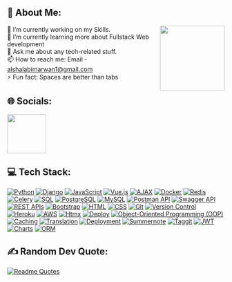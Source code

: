 ## 💫 About Me:
<img src="https://user-images.githubusercontent.com/74038190/229223156-0cbdaba9-3128-4d8e-8719-b6b4cf741b67.gif" width="150" align="right" />


🔭 I’m currently working on my Skills.<br>🌱 I’m currently learning more about Fullstack Web development<br>💬 Ask me about any tech-related stuff.<br>📫 How to reach me: Email - alshalabimarwan1@gmail.com <br>⚡ Fun fact: Spaces are better than tabs 
<br>

## 🌐 Socials:
<a href="https://www.linkedin.com/in/marwan-al-shalabi-794902288/"><img src="https://user-images.githubusercontent.com/74038190/235294012-0a55e343-37ad-4b0f-924f-c8431d9d2483.gif" width="90"></a>
<br>

## 💻 Tech Stack:
[![Python](https://img.shields.io/badge/Python-blue?style=for-the-badge&logo=python&logoColor=white&labelColor=306998)](https://www.python.org/)
[![Django](https://img.shields.io/badge/Django-green?style=for-the-badge&logo=django&logoColor=white&labelColor=092E20)](https://www.djangoproject.com/)
[![JavaScript](https://img.shields.io/badge/JavaScript-F7DF1E?style=for-the-badge&logo=javascript&logoColor=black&labelColor=F7DF1E)](https://developer.mozilla.org/en-US/docs/Web/JavaScript)
[![Vue.js](https://img.shields.io/badge/Vue.js-4FC08D?style=for-the-badge&logo=vue.js&logoColor=white&labelColor=4FC08D)](https://vuejs.org/)
[![AJAX](https://img.shields.io/badge/AJAX-111111?style=for-the-badge&labelColor=111111)](https://developer.mozilla.org/en-US/docs/Web/Guide/AJAX)
[![Docker](https://img.shields.io/badge/Docker-2496ED?style=for-the-badge&logo=docker&logoColor=white&labelColor=2496ED)](https://www.docker.com/)
[![Redis](https://img.shields.io/badge/Redis-DC382D?style=for-the-badge&logo=redis&logoColor=white&labelColor=DC382D)](https://redis.io/)
[![Celery](https://img.shields.io/badge/Celery-37814A?style=for-the-badge&logo=celery&logoColor=white&labelColor=37814A)](http://www.celeryproject.org/)
[![SQL](https://img.shields.io/badge/SQL-4479A1?style=for-the-badge&logo=sqlite&logoColor=white&labelColor=4479A1)](https://www.sqlite.org/)
[![PostgreSQL](https://img.shields.io/badge/PostgreSQL-336791?style=for-the-badge&logo=postgresql&logoColor=white&labelColor=336791)](https://www.postgresql.org/)
[![MySQL](https://img.shields.io/badge/MySQL-4479A1?style=for-the-badge&logo=mysql&logoColor=white&labelColor=4479A1)](https://www.mysql.com/)
[![Postman API](https://img.shields.io/badge/Postman%20API-FF6C37?style=for-the-badge&logo=postman&logoColor=white&labelColor=FF6C37)](https://www.postman.com/)
[![Swagger API](https://img.shields.io/badge/Swagger%20API-85EA2D?style=for-the-badge&logo=swagger&logoColor=black&labelColor=85EA2D)](https://swagger.io/)
[![REST APIs](https://img.shields.io/badge/REST%20APIs-111111?style=for-the-badge&logo=api&labelColor=111111)](https://restfulapi.net/)
[![Bootstrap](https://img.shields.io/badge/Bootstrap-563D7C?style=for-the-badge&logo=bootstrap&logoColor=white&labelColor=563D7C)](https://getbootstrap.com/)
[![HTML](https://img.shields.io/badge/HTML5-E34F26?style=for-the-badge&logo=html5&logoColor=white&labelColor=E34F26)](https://developer.mozilla.org/en-US/docs/Web/HTML)
[![CSS](https://img.shields.io/badge/CSS3-1572B6?style=for-the-badge&logo=css3&logoColor=white&labelColor=1572B6)](https://developer.mozilla.org/en-US/docs/Web/CSS)
[![Git](https://img.shields.io/badge/Git-F05032?style=for-the-badge&logo=git&logoColor=white&labelColor=000000)](https://git-scm.com/)
[![Version Control](https://img.shields.io/badge/Version%20Control-111111?style=for-the-badge&logo=git&logoColor=F05032&labelColor=111111)](https://git-scm.com/)
[![Heroku](https://img.shields.io/badge/Heroku-430098?style=for-the-badge&logo=heroku&logoColor=white&labelColor=430098)](https://www.heroku.com/)
[![AWS](https://img.shields.io/badge/AWS-232F3E?style=for-the-badge&logo=amazon-aws&logoColor=white&labelColor=232F3E)](https://aws.amazon.com/)
[![Htmx](https://img.shields.io/badge/Htmx-FF4700?style=for-the-badge&logo=htmx&logoColor=white&labelColor=FF4700)](https://htmx.org/)
[![Deploy](https://img.shields.io/badge/Deploy-2CA5E0?style=for-the-badge&logo=vercel&logoColor=white&labelColor=2CA5E0)](https://vercel.com/)
[![Object-Oriented Programming (OOP)](https://img.shields.io/badge/Object--Oriented%20Programming%20(OOP)-3333FF?style=for-the-badge&logo=oop&logoColor=white&labelColor=3333FF)](https://en.wikipedia.org/wiki/Object-oriented_programming)
[![Caching](https://img.shields.io/badge/Caching-111111?style=for-the-badge&labelColor=111111)](https://en.wikipedia.org/wiki/Cache_(computing))
[![Translation](https://img.shields.io/badge/Translation-111111?style=for-the-badge&labelColor=111111)](https://en.wikipedia.org/wiki/Software_localization)
[![Deployment](https://img.shields.io/badge/Deployment-111111?style=for-the-badge&labelColor=111111)](https://en.wikipedia.org)
[![Summernote](https://img.shields.io/badge/Summernote-111111?style=for-the-badge&labelColor=111111)](https://summernote.org/)
[![Taggit](https://img.shields.io/badge/Taggit-111111?style=for-the-badge&labelColor=111111)](https://github.com/jazzband/django-taggit)
[![JWT](https://img.shields.io/badge/JWT-111111?style=for-the-badge&labelColor=111111)](https://jwt.io/)
[![Charts](https://img.shields.io/badge/Charts-111111?style=for-the-badge&labelColor=111111)](https://www.chartjs.org/)
[![ORM](https://img.shields.io/badge/ORM-111111?style=for-the-badge&labelColor=111111)](https://en.wikipedia.org/wiki/Object-relational_mapping)
<br>

## ✍️ Random Dev Quote:
[![Readme Quotes](https://quotes-github-readme.vercel.app/api?type=horizontal&theme=dark)](https://github.com/piyushsuthar/github-readme-quotes)

